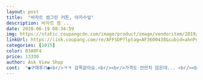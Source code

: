 ```yaml
---
layout: post 
title:  "바자르 썸그린 커튼, 야자수잎" 
description: 바자르 썸 ..
date: 2020-06-19 08:34:59 
img: https://static.coupangcdn.com/image/product/image/vendoritem/2019/06/25/3807283924/718bf551-4ec2-4d90-80e7-c68f5f13d5ba.jpg 
linkUrl: https://link.coupang.com/re/AFFSDP?lptag=AF3600438&subid=ahnPublicAsk&pageKey=108741179&itemId=329179282&vendorItemId=3807283924&traceid=V0-113-4548205463896383 
categories: [1015] 
color: 03A9F4 
price: 13330 
author: Ask View Shop 
cont:  "●구매후기●<br/>ㅋㅋ 감쪽같아요.<br/><br/>가격도 만만치 않은데... <br/><br/>가격도 착하고 기존 커텐하구 이거랑 같이 달아도 이쁠거같아요.<br/><br/>거실에도 교차로 달았는데 맘에듭니다.<br/><br/>거실커튼 주름지게 맘먹고 하나 설치하려면<br/>거실커튼으로 사용하기에 너무 완벽합니다<br/>고민하지마시고 그냥 요것 설치하세요<br/>그 이쁨을 뭐라 표현할수가 없네요<br/>근데 그냥 바나나잎느낌만으로 달려다가<br/>근데이건 이만원도안되는돈으로 거실분위기가<br/>기존건맟춤커텐인데비싸게했거든요ㅜㅜ<br/>기존쉬폰커텐과 암막커텐으로3년정도쓰다가<br/>길이감도 있고 하늘하늘 찰랑찰랑거려서<br/>남긴하세요?ㅜㅜ<br/>너무 이쁜데 한개 더살까?^^... <br/><br/>너무이쁘고<br/>다른방에도 교차로 달아줄까 생각이 드네요.<br/><br/>담날 걸었네요.<br/>기존커텐이 레일방식이지만이건봉에끼우는 건데<br/>담에또 다른걸로 살거예요.<br/><br/>딱내가원하는색감이랑디자인여서 가격을보니<br/>또 뭔가 너무 정신없는 느낌이라 그냥 교차로 달아봤는데<br/>마음을 정말 이상야릇 심쿵하게 합니다<br/>마진 없을듯?합니다 진심<br/>문 열어놓고 거실에 누워있으면<br/>바나나 잎이랑 야자수잎을 함께 구매했는데<br/>바나나잎 했는데 넘흐 예뻐혀ㅋ<br/>바나나잎은 잎이 크면서 초록빛이 더 강하고<br/>바로구입해서<br/>싹 바뀌네요.<br/><br/>야자수잎 커튼이 바람결에 나폴나폴 거리는게<br/>야자수잎은 잎이 가늘면서 연두빛이 좀 더 강한 느낌이에요<br/>어차피여름은 34달정도쓰는거라 가을되면또바꾸면번거로울것같아 선택한방법인데<br/>여름내내 풀숲정원에 사는 기분이 들게 할거에요<br/>여름느낌나게 한번 시켜봤습니다ㅎ<br/>여름도되고 기분도바꾸고싶었는데<br/>여름되어서 거실분위기바꾸고싶어서 가장적게돈들어가고확실한거가커텐이라는<br/>오히려 보는즐거움을 더해줘서 더욱 이뻐요<br/>요즘 커튼가격이 천차 만별이고<br/>이거 원가도안되는가격인데<br/>이건 원단값도안나올텐데 공임에<br/>이건원가도안나오는단가예요.<br/><br/>이불먼저 시키고나서 흰색커튼이 뭔가 밋밋해보여서<br/>이불이랑 셋트라서 더 이쁜거같아요ㅎ<br/>저는 중앙부분에 레이스커튼을 더 달았는데<br/>저야 진짜저렴하게득템해서좋지만요.<br/><br/>적당히 시원해보이면서 좋네요ㅋ<br/>전봉설치안하고 기존쉬폰커텐에있는 커텐걸이에 같이 걸었어요.<br/><br/>제가 원단도매쪽일하는사람이라대충계산해서<br/>지대로 사이즈맞네요<br/>진리를몸소체험했네요.<br/><br/>진짜잘샀네요.<br/>.<br/>이뻐요<br/>초록촉록한색감이랑 야자수나뭇잎그림이<br/>쵝오는 원단이요.<br/><br/>커튼 이뻐도 너무 이뻐요<br/>쿠팡 찾아보니<br/>팩트<br/>함께 섞어달아도 전혀 어색하지않고<br/>헐진짜싸네요 한쪽에₩8,200두개해서와성해도 ₩16,400원으로해결<br/>확인한번해보시지?<br/>" 
---
```

